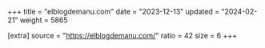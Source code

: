+++
title = "elblogdemanu.com"
date = "2023-12-13"
updated = "2024-02-21"
weight = 5865

[extra]
source = "https://elblogdemanu.com/"
ratio = 42
size = 6
+++
